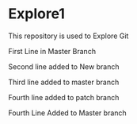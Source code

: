# Explore1
This repository is used to Explore Git 

First Line in Master Branch

Second line added to New branch

Third line added to master branch

Fourth line added to patch branch

Fourth Line Added to Master branch

